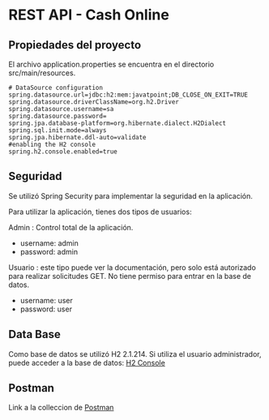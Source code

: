 # REST API - Cash Online
## Propiedades del proyecto

El archivo application.properties se encuentra en el directorio src/main/resources.
```
# DataSource configuration
spring.datasource.url=jdbc:h2:mem:javatpoint;DB_CLOSE_ON_EXIT=TRUE
spring.datasource.driverClassName=org.h2.Driver
spring.datasource.username=sa
spring.datasource.password=
spring.jpa.database-platform=org.hibernate.dialect.H2Dialect
spring.sql.init.mode=always
spring.jpa.hibernate.ddl-auto=validate
#enabling the H2 console
spring.h2.console.enabled=true
```

## Seguridad

Se utilizó Spring Security para implementar la seguridad en la aplicación.

Para utilizar la aplicación, tienes dos tipos de usuarios:

Admin : Control total de la aplicación.
- username: admin
- password: admin

Usuario : este tipo puede ver la documentación, pero solo está autorizado para realizar solicitudes GET. No tiene permiso para entrar en la base de datos.
- username: user
- password: user

## Data Base
Como base de datos se utilizó H2 2.1.214. Si utiliza el usuario administrador, puede acceder a la base de datos:
[H2 Console](http://localhost:8080/h2-console/)

## Postman
Link a la colleccion de [Postman](https://api.postman.com/collections/16329113-0424caeb-16f6-440a-b84e-7d79526470ae?access_key=PMAT-01GYJHCH9HK9DASH1R9W7TRD73)
